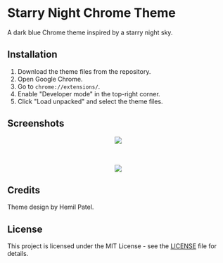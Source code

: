 # Starry Night Chrome Theme

A dark blue Chrome theme inspired by a starry night sky.

## Installation

1. Download the theme files from the repository.
2. Open Google Chrome.
3. Go to `chrome://extensions/`.
4. Enable "Developer mode" in the top-right corner.
5. Click "Load unpacked" and select the theme files.

## Screenshots

<div align="center">
<img src="https://github.com/hemil585/chrome-theme-extension/assets/117675167/4fb1297c-fe80-401c-844a-1952ed957ae3" />

<br />
<br />
<br />

<img src="https://github.com/hemil585/chrome-theme-extension/assets/117675167/5e4d5ba8-f8bb-4188-99d5-61f7c0d914bf" /></div>

## Credits

Theme design by Hemil Patel.

## License

This project is licensed under the MIT License - see the [LICENSE](LICENSE) file for details.
